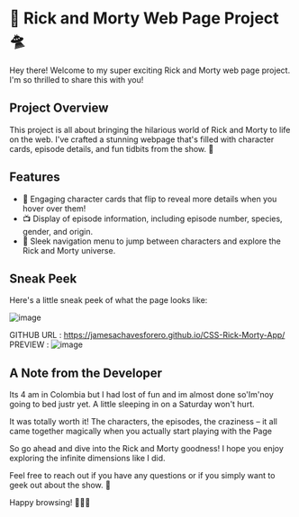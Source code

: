 # 🚀 Rick and Morty Web Page Project 🛸

Hey there! Welcome to my super exciting Rick and Morty web page project. I'm so thrilled to share this with you!

## Project Overview

This project is all about bringing the hilarious world of Rick and Morty to life on the web. I've crafted a stunning webpage that's filled with character cards, episode details, and fun tidbits from the show. 🎉


## Features

- 🌟 Engaging character cards that flip to reveal more details when you hover over them!
- 📺 Display of episode information, including episode number, species, gender, and origin.
- 🚀 Sleek navigation menu to jump between characters and explore the Rick and Morty universe.

## Sneak Peek

Here's a little sneak peek of what the page looks like:

![image](https://github.com/JamesAChavesForero/CSS-Rick-Morty-App/assets/143219390/ca6f733e-9908-404d-99aa-11cf4a18c776)

GITHUB URL : https://jamesachavesforero.github.io/CSS-Rick-Morty-App/
PREVIEW : ![image](https://github.com/JamesAChavesForero/CSS-Rick-Morty-App/assets/143219390/e182820d-bfa0-4bbf-b5f8-1829eed07130)

## A Note from the Developer

Its 4 am in Colombia but I had lost of fun and im almost done so'Im'noy going to bed justr yet.
A little sleeping in on a Saturday won't hurt. 

It was totally worth it! The characters, the episodes, the craziness – it all came together magically when you actually start playing with the Page

So go ahead and dive into the Rick and Morty goodness! I hope you enjoy exploring the infinite dimensions like I did.

Feel free to reach out if you have any questions or if you simply want to geek out about the show. 🙌

Happy browsing! 🎉🎉🎉
